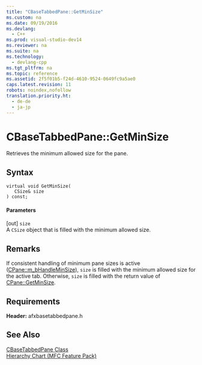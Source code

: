 ```yaml
---
title: "CBaseTabbedPane::GetMinSize"
ms.custom: na
ms.date: 09/19/2016
ms.devlang: 
  - C++
ms.prod: visual-studio-dev14
ms.reviewer: na
ms.suite: na
ms.technology: 
  - devlang-cpp
ms.tgt_pltfrm: na
ms.topic: reference
ms.assetid: 2f5f01b5-f24d-4610-9524-0649fc9a5ae0
caps.latest.revision: 11
robots: noindex,nofollow
translation.priority.ht: 
  - de-de
  - ja-jp
---
```

# CBaseTabbedPane::GetMinSize
Retrieves the minimum allowed size for the pane.  
  
## Syntax  
  
```  
virtual void GetMinSize(  
   CSize& size  
) const;  
```  
  
#### Parameters  
 [out] `size`  
 A `CSize` object that is filled with the minimum allowed size.  
  
## Remarks  
 If consistent handling of minimum pane sizes is active ([CPane::m_bHandleMinSize](../vs140/CPane--m_bHandleMinSize.md)), `size` is filled with the minimum allowed size for the active tab. Otherwise, `size` is filled with the return value of [CPane::GetMinSize](../vs140/CPane--GetMinSize.md).  
  
## Requirements  
 **Header:** afxbasetabbedpane.h  
  
## See Also  
 [CBaseTabbedPane Class](../vs140/CBaseTabbedPane-Class.md)   
 [Hierarchy Chart (MFC Feature Pack)](../vs140/Hierarchy-Chart.md)